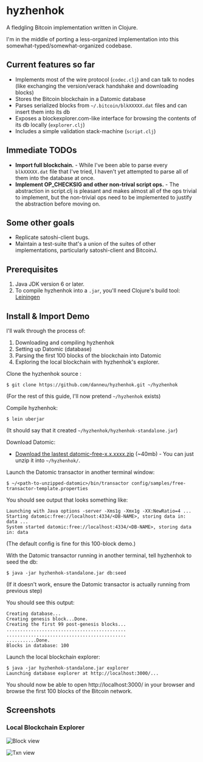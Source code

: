 # hyzhenhok

A fledgling Bitcoin implementation written in Clojure.

I'm in the middle of porting a less-organized implementation into this somewhat-typed/somewhat-organized codebase.

## Current features so far

- Implements most of the wire protocol (`codec.clj`) and can talk to nodes (like exchanging the version/verack handshake and downloading blocks)
- Stores the Bitcoin blockchain in a Datomic database
- Parses serialized blocks from `~/.bitcoin/blkXXXXX.dat` files and can insert them into its db
- Exposes a blockexplorer.com-like interface for browsing the contents of its db locally (`explorer.clj`)
- Includes a simple validation stack-machine (`script.clj`)

## Immediate TODOs

- **Import full blockchain.** - While I've been able to parse every `blkXXXXX.dat` file that I've tried, I haven't yet attempted to parse all of them into the database at once.
- **Implement OP_CHECKSIG and other non-trival script ops.** - The abstraction in script.clj is pleasant and makes almost all of the ops trivial to implement, but the non-trivial ops need to be implemented to justify the abstraction before moving on.

## Some other goals

- Replicate satoshi-client bugs.
- Maintain a test-suite that's a union of the suites of other implementations, particularly satoshi-client and BitcoinJ.

## Prerequisites

1. Java JDK version 6 or later.
2. To compile hyzhenhok into a `.jar`, you'll need Clojure's build tool: [Leiningen](https://github.com/technomancy/leiningen)

## Install & Import Demo

I'll walk through the process of:

1. Downloading and compiling hyzhenhok
2. Setting up Datomic (database)
3. Parsing the first 100 blocks of the blockchain into Datomic
4. Exploring the local blockchain with hyzhenhok's explorer.

Clone the hyzhenhok source :

    $ git clone https://github.com/danneu/hyzhenhok.git ~/hyzhenhok

(For the rest of this guide, I'll now pretend `~/hyzhenhok` exists)

Compile hyzhenhok:

    $ lein uberjar

(It should say that it created `~/hyzhenhok/hyzhenhok-standalone.jar`)

Download Datomic:

- [Download the lastest datomic-free-x.x.xxxx.zip](https://my.datomic.com/downloads/free) (~40mb) - You can just unzip it into `~/hyzhenhok/`.

Launch the Datomic transactor in another terminal window:

    $ ~/<path-to-unzipped-datomic>/bin/transactor config/samples/free-transactor-template.properties

You should see output that looks something like:

    Launching with Java options -server -Xms1g -Xmx1g -XX:NewRatio=4 ...
    Starting datomic:free://localhost:4334/<DB-NAME>, storing data in: data ...
    System started datomic:free://localhost:4334/<DB-NAME>, storing data in: data

(The default config is fine for this 100-block demo.)

With the Datomic transactor running in another terminal, tell hyzhenhok to seed the db:

    $ java -jar hyzhenhok-standalone.jar db:seed

(If it doesn't work, ensure the Datomic transactor is actually running from previous step)

You should see this output:

    Creating database...
    Creating genesis block...Done.
    Creating the first 99 post-genesis blocks...
    ............................................
    ............................................
    ...........Done.
    Blocks in database: 100

Launch the local blockchain explorer:

    $ java -jar hyzhenhok-standalone.jar explorer
    Launching database explorer at http://localhost:3000/...

You should now be able to open http://localhost:3000/ in your browser and browse the first 100 blocks of the Bitcoin network.

## Screenshots

### Local Blockchain Explorer

![Block view](http://i.imgur.com/LlzQrwZ.png)

![Txn view](http://i.imgur.com/w8gHSth.png)
